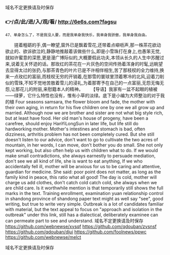 
域名不定更换请及时保存




### 👉/点/此/进/入/观/看/ http://6e6s.com?fagsu




	47、单身怎么了，不是我没人要，而是我单身我快乐，我单身我骄傲，我单身我自由。
　　搓着粗砺的手,偶一瞭望,窗外已是飘着雪花,还带着点噼呖声,那一株茶花欲动欲止的、欲诉欲泣的,静静地推敲着该做些什么,即是小雪珠打在身上,也愚笨无觉,就如许蜜意的深思,更是漫广博际似的,大概要假此功夫,本领从长久的人生中苏醒过来,说着无关怀迹的话。那玫红的茶花在一片灰色的空间传扬着浑身的时髦,远眺望去显得太过的张扔,与那茶青色的叶片已是不许相伴相生,苦了那枝杈的全力维持,换来一点玫红的富丽,而枝杈无穷的开销着,在那雪的寰球里顶着寒冷的北风,迎着刀削似的雪珠,不知不觉地苦敖着雪儿的浸礼,为着那寄予在自己的一点富丽,无怨无悔无怨,让那花儿的附丽,来慰籍本人的精神。
　　【导语】我家有一盆不起眼的植被——绿萝，它什么特性也没有，惟有小草的淡绿。底下是小编为大师整治的对于我的植
Four seasons samsara, the flower bloom and fade, the mother with their own aging, in return for his five children one by one we all grow up and married.
Although now we are brother and sister are not what big style rich, but at least have food.
Her old man's house of progeny, have been a carefree, should enjoy HanYiLongSun in later life, but life still do hardworking mother.
Mother's intestines and stomach is bad, often dizziness, arthritis problem has not been completely cured.
But she still doesn't listen to our advice, don't want to go to cultivate the two acres of mountain, in her words, I can move, don't bother you do small.
She not only kept working, but also often help us with children what to do.
If we would make small contradictions, she always earnestly to persuade mediation, don't see we all kind of life, she is want to eat anything,
If we who accidentally fell ill, mother will be anxious for us to be caring and attentive, guardian for medicine.
She said: poor point does not matter, as long as the family kind in peace, this ratio what all good!
The day is cold, mother will charge us add clothes, don't catch cold catch cold, she always when we are child care.
Is it worthwhile mention is that temporarily still shows the full marks in the text.
Training enrollment, examination yuan relationship control in shandong province of shandong paper text might as well say "see", good writing, but true to write very simple.
Outbreak is a lot of candidates familiar with material, but the text appeal to focus on "approach and isolation in the outbreak" under this link, still has a dialectical, deliberately examinee can can permeate part to see and understand.
域名不定更换请及时保存 https://github.com/webnewse/xvsqf
https://github.com/qdouban/zvsnsf
https://github.com/qdouban/djui
https://github.com/foolnews/ppwc
https://github.com/webnewse/melct





域名不定更换请及时保存
